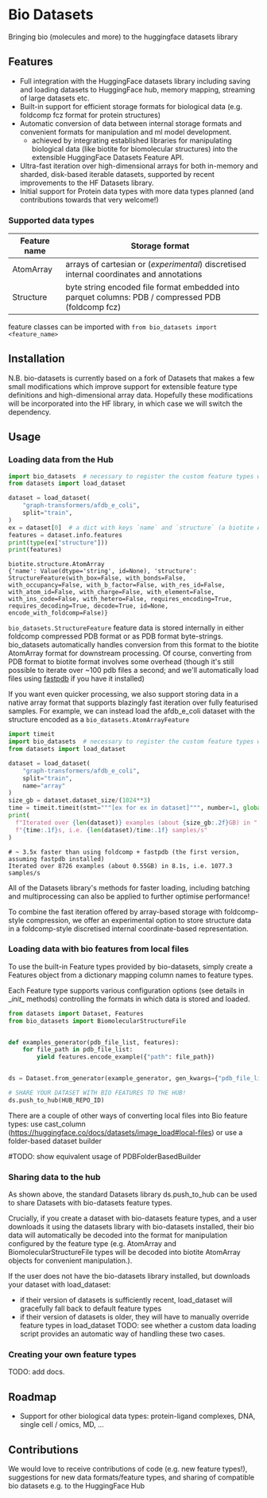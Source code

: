 # Bio Datasets

Bringing bio (molecules and more) to the huggingface datasets library

## Features

* Full integration with the HuggingFace datasets library including saving and loading datasets
  to HuggingFace hub, memory mapping, streaming of large datasets etc.
* Built-in support for efficient storage formats for biological data (e.g. foldcomp fcz format for protein structures)
* Automatic conversion of data between internal storage formats and convenient formats for manipulation
   and ml model development.
    - achieved by integrating established libraries for manipulating biological data (like biotite for
  biomolecular structures) into the extensible HuggingFace Datasets Feature API.
* Ultra-fast iteration over high-dimensional arrays for both in-memory and sharded, disk-based iterable datasets,
  supported by recent improvements to the HF Datasets library.
* Initial support for Protein data types with more data types planned (and contributions towards that very welcome!)

### Supported data types

| Feature name |   Storage format    |
| ------------ | --------------------|
|  AtomArray   | arrays of cartesian or (*experimental*) discretised internal coordinates and annotations |
|  Structure   | byte string encoded file format embedded into parquet columns: PDB / compressed PDB (foldcomp fcz) |

feature classes can be imported with `from bio_datasets import <feature_name>`

## Installation

N.B. bio-datasets is currently based on a fork of Datasets that makes a few small modifications
which improve support for extensible feature type definitions and high-dimensional array data.
Hopefully these modifications will be incorporated into the HF library, in which case we will switch
the dependency.

## Usage

### Loading data from the Hub

```python
import bio_datasets  # necessary to register the custom feature types with the datasets library
from datasets import load_dataset

dataset = load_dataset(
    "graph-transformers/afdb_e_coli",
    split="train",
)
ex = dataset[0]  # a dict with keys `name` and `structure` (a biotite AtomArray)
features = dataset.info.features
print(type(ex["structure"]))
print(features)
```
```
biotite.structure.AtomArray
{'name': Value(dtype='string', id=None), 'structure': StructureFeature(with_box=False, with_bonds=False, with_occupancy=False, with_b_factor=False, with_res_id=False, with_atom_id=False, with_charge=False, with_element=False, with_ins_code=False, with_hetero=False, requires_encoding=True, requires_decoding=True, decode=True, id=None, encode_with_foldcomp=False)}
```

`bio_datasets.StructureFeature` feature data is stored internally in either foldcomp compressed PDB format
or as PDB format byte-strings. bio_datasets automatically handles conversion from this format to the
biotite AtomArray format for downstream processing.
Of course, converting from PDB format to biotite format involves some overhead (though it's
still possible to iterate over ~100 pdb files a second; and we'll automatically load files
using [fastpdb](https://github.com/biotite-dev/fastpdb) if you have it installed)

If you want even quicker processing, we also support storing data in a native array format
that supports blazingly fast iteration over fully featurised samples. For example, we can
instead load the afdb_e_coli dataset with the structure encoded as a `bio_datasets.AtomArrayFeature`

```python
import timeit
import bio_datasets  # necessary to register the custom feature types with the datasets library
from datasets import load_dataset

dataset = load_dataset(
    "graph-transformers/afdb_e_coli",
    split="train",
    name="array"
)
size_gb = dataset.dataset_size/(1024**3)
time = timeit.timeit(stmt="""[ex for ex in dataset]""", number=1, globals=globals())
print(
  f"Iterated over {len(dataset)} examples (about {size_gb:.2f}GB) in "
  f"{time:.1f}s, i.e. {len(dataset)/time:.1f} samples/s"
)
```
```
# ~ 3.5x faster than using foldcomp + fastpdb (the first version, assuming fastpdb installed)
Iterated over 8726 examples (about 0.55GB) in 8.1s, i.e. 1077.3 samples/s
```

All of the Datasets library's methods for faster loading, including batching and
multiprocessing can also be applied to further optimise performance!

To combine the fast iteration offered by array-based storage with foldcomp-style compression,
we offer an experimental option to store structure data in a foldcomp-style discretised internal
coordinate-based representation.

### Loading data with bio features from local files

To use the built-in Feature types provided by bio-datasets, simply create a Features object
from a dictionary mapping column names to feature types.

Each Feature type supports various configuration options (see details in \__init__ methods)
controlling the formats in which data is stored and loaded.

```python
from datasets import Dataset, Features
from bio_datasets import BiomolecularStructureFile


def examples_generator(pdb_file_list, features):
    for file_path in pdb_file_list:
        yield features.encode_example({"path": file_path})


ds = Dataset.from_generator(example_generator, gen_kwargs={"pdb_file_list": pdb_file_list, "features": features})

# SHARE YOUR DATASET WITH BIO FEATURES TO THE HUB!
ds.push_to_hub(HUB_REPO_ID)
```
There are a couple of other ways of converting local files into Bio feature types:
use cast_column (https://huggingface.co/docs/datasets/image_load#local-files) or use a folder-based dataset builder

#TODO: show equivalent usage of PDBFolderBasedBuilder

### Sharing data to the hub

As shown above, the standard Datasets library ds.push_to_hub can be used to share
Datasets with bio-datasets feature types.

Crucially, if you create a dataset with bio-datasets feature types, and a user
downloads it using the datasets library with bio-datasets installed, their bio data
will automatically be decoded into the format for manipulation configured by the feature
type (e.g. AtomArray and BiomolecularStructureFile types will be decoded into biotite
AtomArray objects for convenient manipulation.).

If the user does not have the bio-datasets library installed, but downloads your dataset
with load_dataset:
  - if their version of datasets is sufficiently recent, load_dataset will gracefully
    fall back to default feature types
  - if their version of datasets is older, they will have to manually override feature types in load_dataset
TODO: see whether a custom data loading script provides an automatic way of handling these two cases.

### Creating your own feature types

TODO: add docs.


## Roadmap

* Support for other biological data types: protein-ligand complexes, DNA, single cell / omics, MD, ...


## Contributions

We would love to receive contributions of code (e.g. new feature types!),
suggestions for new data formats/feature types, and sharing of compatible bio datasets
e.g. to the HuggingFace Hub
